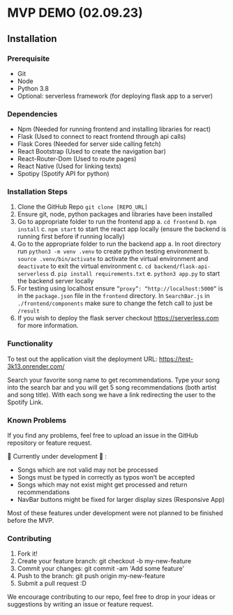 # MVP DEMO (02.09.23)

## Installation

### Prerequisite
- Git
- Node
- Python 3.8
- Optional: serverless framework (for deploying flask app to a server)

### Dependencies
- Npm (Needed for running frontend and installing libraries for react)
- Flask (Used to connect to react frontend through api calls)
- Flask Cores (Needed for server side calling fetch)
- React Bootstrap (Used to create the navigation bar)
- React-Router-Dom (Used to route pages)
- React Native (Used for linking texts)
- Spotipy (Spotify API for python)

### Installation Steps
1. Clone the GitHub Repo `git clone [REPO_URL]` 
2. Ensure git, node, python packages and libraries have been installed
3. Go to appropriate folder to run the frontend app
    a. `cd frontend`
    b. `npm install`
    c. `npm start` to start the react app locally (ensure the backend is running first before if running locally)
4. Go to the appropriate folder to run the backend app
    a. In root directory run `python3 -m venv .venv` to create python testing environment
    b. `source .venv/bin/activate` to activate the virtual environment and `deactivate` to exit the virtual environment
    c. `cd backend/flask-api-serverless`
    d. `pip install requirements.txt`
    e. `python3 app.py` to start the backend server locally
5. For testing using localhost ensure `”proxy”: “http://localhost:5000”` is in the `package.json` file in the `frontend` directory. In `SearchBar.js` in `./frontend/components` make sure to change the fetch call to just be `/result`
6. If you wish to deploy the flask server checkout https://serverless.com for more information.

### Functionality 
To test out the application visit the deployment URL: https://test-3k13.onrender.com/

Search your favorite song name to get recommendations. Type your song into the search bar and you will get 5 song recommendations (both artist and song title). With each song we have a link redirecting the user to the Spotify Link.

### Known Problems
If you find any problems, feel free to upload an issue in the GitHub repository or feature request.

:construction:	Currently under development :construction: :
- Songs which are not valid may not be processed
- Songs must be typed in correctly as typos won’t be accepted
- Songs which may not exist might get processed and return recommendations
- NavBar buttons might be fixed for larger display sizes (Responsive App)

Most of these features under development were not planned to be finished before the MVP.

### Contributing
1. Fork it!
2. Create your feature branch: git checkout -b my-new-feature
3. Commit your changes: git commit -am 'Add some feature'
4. Push to the branch: git push origin my-new-feature
5. Submit a pull request :D

We encourage contributing to our repo, feel free to drop in your ideas or suggestions by writing an issue or feature request.



